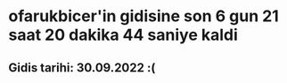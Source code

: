# ofarukbicer'in gidisine son 6 gun 21 saat 20 dakika 44 saniye kaldi

## Gidis tarihi: 30.09.2022 :(